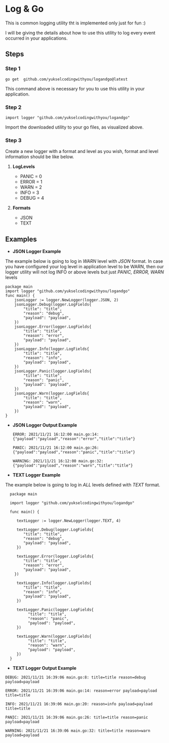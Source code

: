 # Log & Go 

This is common logging utility tht is implemented only just for fun :)

I will be giving the details about how to use this utility to log every event occurred in your applications.

## Steps 

### Step 1

`go get  github.com/yukselcodingwithyou/logandgo@latest`

This command above is necessary for you to use this utility in your application.


### Step 2

`import logger "github.com/yukselcodingwithyou/logandgo"`

Import the downloaded utility to your go files, as visualized above.

### Step 3

Create a new logger with a format and level as you wish, format and level information should be like below.

1. **LogLevels**
    - PANIC          = 0
    - ERROR          = 1
    - WARN           = 2
    - INFO           = 3
    - DEBUG          = 4

2. **Formats**
   
   - JSON
   - TEXT

## Examples

 - **JSON Logger Example**

The example below is going to log in _WARN_ level with _JSON_ format. In case you have configured your log level in application level to be WARN, then our logger utility will not log 
INFO or above levels but just _PANIC, ERROR, WARN_ levels

    package main
    import logger "github.com/yukselcodingwithyou/logandgo"
    func main() {
        jsonLogger := logger.NewLogger(logger.JSON, 2)
        jsonLogger.Debug(logger.LogFields{
            "title": "title",
            "reason": "debug",
            "payload": "payload",
        })
        jsonLogger.Error(logger.LogFields{
            "title": "title",
            "reason": "error",
            "payload": "payload",
        })
        jsonLogger.Info(logger.LogFields{
            "title": "title",
            "reason": "info",
            "payload": "payload",
        })
        jsonLogger.Panic(logger.LogFields{
            "title": "title",
            "reason": "panic",
            "payload": "payload",
        })
        jsonLogger.Warn(logger.LogFields{
            "title": "title",
            "reason": "warn",
            "payload": "payload",
        })
    }

- **JSON Logger Output Example**

    `ERROR: 2021/11/21 16:12:00 main.go:14: {"payload":"payload","reason":"error","title":"title"}`

    `PANIC: 2021/11/21 16:12:00 main.go:26: {"payload":"payload","reason":"panic","title":"title"}`
  
    `WARNING: 2021/11/21 16:12:00 main.go:32: {"payload":"payload","reason":"warn","title":"title"}`



- **TEXT Logger Example**

The example below is going to log in _ALL_ levels defined with _TEXT_ format.

      package main
      
      import logger "github.com/yukselcodingwithyou/logandgo"
    
      func main() {

         textLogger := logger.NewLogger(logger.TEXT, 4)
        
         textLogger.Debug(logger.LogFields{
            "title": "title",
            "reason": "debug",
            "payload": "payload",
         })

         textLogger.Error(logger.LogFields{
            "title": "title",
            "reason": "error",
            "payload": "payload",
        })
         
         textLogger.Info(logger.LogFields{
            "title": "title",
            "reason": "info",
            "payload": "payload",
         })
        
         textLogger.Panic(logger.LogFields{
              "title": "title",
              "reason": "panic",
              "payload": "payload",
         })
        
         textLogger.Warn(logger.LogFields{
              "title": "title",
              "reason": "warn",
              "payload": "payload",
         })
      }

- **TEXT Logger Output Example**

`DEBUG: 2021/11/21 16:39:06 main.go:8: title=title reason=debug payload=payload`

`ERROR: 2021/11/21 16:39:06 main.go:14: reason=error payload=payload title=title`

`INFO: 2021/11/21 16:39:06 main.go:20: reason=info payload=payload title=title`

`PANIC: 2021/11/21 16:39:06 main.go:26: title=title reason=panic payload=payload`

`WARNING: 2021/11/21 16:39:06 main.go:32: title=title reason=warn payload=payload `
